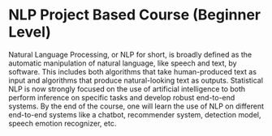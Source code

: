 # NLP Project Based Course (Beginner Level)

Natural Language Processing, or NLP for short, is broadly defined as the automatic manipulation of natural language, like speech and text, by software. This includes both algorithms that take human-produced text as input and algorithms that produce natural-looking text as outputs. Statistical NLP is now strongly focused on the use of artificial intelligence to both perform inference on specific tasks and develop robust end-to-end systems. By the end of the course, one will learn the use of NLP on different end-to-end systems like a chatbot, recommender system, detection model, speech emotion recognizer, etc.
